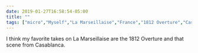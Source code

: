 ```yaml
---
date: 2019-01-27T16:58:54-05:00
title: ""
tags: ["micro","Myself","La Marseillaise","France","1812 Overture","Casablanca","music"]
---
```

I think my favorite takes on La Marseillaise are the 1812 Overture and that scene from Casablanca.
